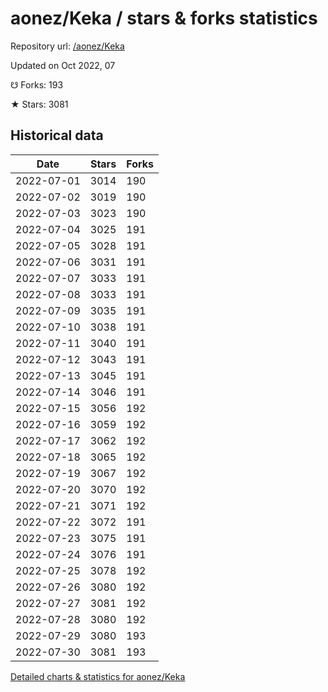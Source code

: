 # aonez/Keka / stars & forks statistics

Repository url: [/aonez/Keka](https://github.com/aonez/Keka)

Updated on Oct 2022, 07

☋ Forks: 193

★ Stars: 3081

## Historical data
| Date | Stars | Forks |
|------|-------|-------|
| 2022-07-01 | 3014 | 190 | 
| 2022-07-02 | 3019 | 190 | 
| 2022-07-03 | 3023 | 190 | 
| 2022-07-04 | 3025 | 191 | 
| 2022-07-05 | 3028 | 191 | 
| 2022-07-06 | 3031 | 191 | 
| 2022-07-07 | 3033 | 191 | 
| 2022-07-08 | 3033 | 191 | 
| 2022-07-09 | 3035 | 191 | 
| 2022-07-10 | 3038 | 191 | 
| 2022-07-11 | 3040 | 191 | 
| 2022-07-12 | 3043 | 191 | 
| 2022-07-13 | 3045 | 191 | 
| 2022-07-14 | 3046 | 191 | 
| 2022-07-15 | 3056 | 192 | 
| 2022-07-16 | 3059 | 192 | 
| 2022-07-17 | 3062 | 192 | 
| 2022-07-18 | 3065 | 192 | 
| 2022-07-19 | 3067 | 192 | 
| 2022-07-20 | 3070 | 192 | 
| 2022-07-21 | 3071 | 192 | 
| 2022-07-22 | 3072 | 191 | 
| 2022-07-23 | 3075 | 191 | 
| 2022-07-24 | 3076 | 191 | 
| 2022-07-25 | 3078 | 192 | 
| 2022-07-26 | 3080 | 192 | 
| 2022-07-27 | 3081 | 192 | 
| 2022-07-28 | 3080 | 192 | 
| 2022-07-29 | 3080 | 193 | 
| 2022-07-30 | 3081 | 193 | 


[Detailed charts & statistics for aonez/Keka](https://reviewgithub.com/rep/aonez/Keka)

